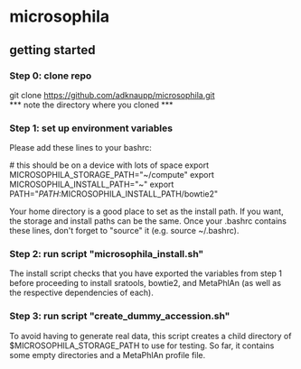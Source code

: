 # microsophila

## getting started

### Step 0: clone repo

git clone https://github.com/adknaupp/microsophila.git  
*** note the directory where you cloned ***

### Step 1: set up environment variables
Please add these lines to your bashrc:

\# this should be on a device with lots of space
export MICROSOPHILA_STORAGE_PATH="~/compute"
export MICROSOPHILA_INSTALL_PATH="~"
export PATH="$PATH:$MICROSOPHILA_INSTALL_PATH/bowtie2"

Your home directory is a good place to set as the install path. If you want, the storage and install paths can be the same. Once your .bashrc contains these lines, don't forget to "source" it (e.g. source ~/.bashrc).

### Step 2: run script "microsophila_install.sh"

The install script checks that you have exported the variables from step 1 before proceeding to install sratools, bowtie2, and MetaPhlAn (as well as the respective dependencies of each).

### Step 3: run script "create_dummy_accession.sh"

To avoid having to generate real data, this script creates a child directory of $MICROSOPHILA_STORAGE_PATH to use for testing. So far, it contains some empty directories and a MetaPhlAn profile file.
